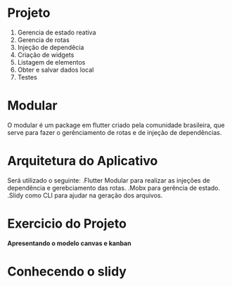 # Projeto

1. Gerencia de estado reativa
2. Gerencia de rotas
3. Injeção de dependêcia
4. Criação de widgets
5. Listagem de elementos
6. Obter e salvar dados local
7. Testes

# Modular

O modular é um package em flutter criado pela comunidade brasileira, que serve para fazer o gerênciamento de rotas e de injeção de dependências.

# Arquitetura do Aplicativo

Será utilizado o seguinte:
.Flutter Modular para realizar as injeções de dependência e gerebciamento das rotas.
.Mobx para gerência de estado.
.Slidy como CLI para ajudar na geração dos arquivos.

# Exercicio do Projeto

**Apresentando o modelo canvas e kanban**

# Conhecendo o slidy



